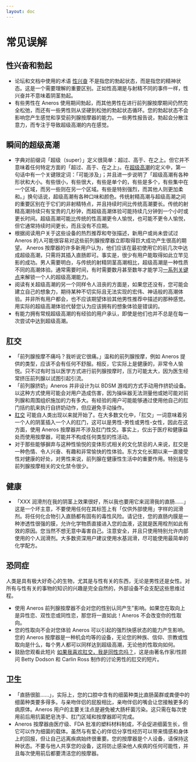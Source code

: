 ```yaml
---
layout: doc
---
```

# 常见误解

## 性兴奋和勃起[​](#性兴奋和勃起 "性兴奋和勃起的直接链接")

+   论坛和文档中使用的术语 [性兴奋](/prostate/appendix/词汇表 "wikilink") 不是指您的勃起状态，而是指您的精神状态。这是一个需要理解的重要区别。正如性高潮是与射精不同的事件一样，性兴奋并不意味着阴茎勃起。
+   有些男性在 Aneros 使用期间勃起，而其他男性在进行前列腺按摩期间仍然完全松弛，而还有一些男性则从坚硬到松弛的勃起状态循环。您的勃起状态不会影响您产生感觉和享受前列腺按摩器的能力。一些男性报告说，勃起会分散注意力，而专注于导致超级高潮的内在感觉。

## 瞬间的超级高潮[​](#瞬间的超级高潮 "瞬间的超级高潮的直接链接")

+   字典对前缀词「超级（super）」定义很简单：超过、高于、在之上。但它并不意味着任何特定方面的「超过、高于、在之上」。在[超级高潮](/prostate/appendix/The_Super-O#What_is_the_Super-O? "wikilink")的定义中，第一句话中有一个关键限定词：「可能涉及」；并且进一步说明了「超级高潮有各种形状和大小。有些很小，有些很大，有些是单个的，有些是多个，有些集中在一个区域，而另一些则在另一个区域。有些是特别强烈，而其他人则更加柔和。」换句话说，超级高潮有各种口味和颜色。传统射精高潮与超级高潮之间的重要区别在于它们的非射精特点，并且持续时间比传统高潮要长。传统的射精高潮持续只有宝贵的几秒钟，而超级高潮体验可能持续几分钟到一个小时或更长时间。超级高潮可能比传统的性高潮更令人愉悦，也可能不更令人愉悦，但它通常持续时间更长，而且没有不应期。
+   根据阅读用户关于这些设备的热烈推荐和夸张描述，新用户或尚未尝试过 Aneros 的人可能很容易对这些前列腺按摩器立即取得巨大成功产生很高的期望。 Aneros 按摩器的许多新用户认为，他们应该在最初使用它的前几次中达成超级高潮，只需将其插入直肠即可。事实是，很少有用户能取得如此立竿见影的成功。男人需要明白，与传统的射精阴茎高潮相比，超级高潮是一种性质不同的高潮体验。通常需要时间，有时需要数月甚至数年才能学习[一系列关键点](/prostate/appendix/入门#%E5%90%8E%E9%97%A8%E7%9A%84%E9%92%A5%E5%8C%99 "wikilink")来解锁一个人的超级高潮能力。
+   阅读有关超级高潮的另一个同样令人沮丧的方面是，如果您还没有，您可能会建立自己的想象力，期待某种不切实际且无法实现的宏伟、神话般的高潮体验。并非所有用户都会，也不应该期望体验其他男性推荐中描述的那种感觉。用实际的超级高潮体验代替您认为应该拥有的想象体验是错误的。
+   有能力拥有常规超级高潮的有经验的用户承认，即使是他们也并不总是在每一次尝试中达到超级高潮。

## 肛交[​](#肛交 "肛交的直接链接")

+   「前列腺按摩不痛吗？我听说它很痛。」温和的前列腺按摩，例如 Aneros 提供的类型，应该不会有任何不舒服。相反，它实际上是健康的，非常令人愉悦。只不过有时当以医学方式进行前列腺按摩时，压力可能太大，因为医生经常挤压前列腺以试图引起引流。
+   「前列腺挤奶」Aneros 并非设计为以 BDSM 游戏的方式手动用作挤奶设备。以这种方式使用可能会对用户造成伤害，因为操纵器无法测量他或她可能对前列腺和周围组织施加的力有多大。有经验的用户可能能够通过使用他自己的肛门括约肌来执行自挤奶动作，但应避免手动操作。
+   [肛交](http://en.wikipedia.org/wiki/Anal_sex) 可能自人类出现以来就开始了。在大多数文化中，「肛交」一词意味着另一个人的阴茎插入一个人的肛门，这可以是男性-男性或男性-女性，因此在这方面，使用 Aneros 按摩器并不涉及肛门性交。事实上，仅出于医疗和健康益处而使用按摩器，可能并不构成任何类型的性活动。
+   对于那些能够摒弃与这种性愉悦的变体形式相关的文化禁忌的人来说，肛交是一种色情、令人兴奋、有趣和非常愉快的性体验。东方文化长期以来一直接受性对健康的好处，对男性来说，前列腺在健康性生活中的重要作用。特别是与前列腺按摩相关的文化禁令很少。

## 健康[​](#健康 "健康的直接链接")

+   「XXX 润滑剂在我的阴茎上效果很好，所以我也要用它来润滑我的直肠……」这是一个坏主意，不要使用任何在其标签上有「仅供外部使用」字样的润滑剂。将任何化合物引入直肠都有固有的毒性风险。请记住，您的直肠内膜是一种渗透性很强的膜，允许化学物质直接进入您的血液，这就是医用栓剂如此有效的原因。您当然不想无意中毒害自己。注意安全，并且只使用特别允许内部使用的个人润滑剂。大多数资深用户建议使用水基润滑，尽可能使用最简单的化学配方。

## 恐同症[​](#恐同症 "恐同症的直接链接")

人类是具有极大好奇心的生物，尤其是与性有关的东西，无论是男性还是女性。对所有与性有关的事物的知识的兴趣是完全自然的，外部设备不会支配这些思维过程。

+   使用 Aneros 前列腺按摩器不会对您的性别认同产生"影响。如果您在取向上是异性恋、双性恋或同性恋，那您将一直如此！Aneros 不会改变你的性取向。
+   您的性取向不会对您体验 Aneros 可以引起的强烈快感状态的能力产生影响。您的 Aneros 按摩器是一种机会均等的设备，无论您的种族、信仰、宗教或性取向是什么，每个男人都可以同样达到超级高潮，无论他的性取向如何。
+   鼓励您观看此短片 [如果我喜欢肛交，我是同性恋吗？](https://www.youtube.com/watch?v=uK2dcOE3n4w)，这是由著名作家/性顾问 Betty Dodson 和 Carlin Ross 制作的讨论男性的肛交的短片。

## 卫生[​](#卫生 "卫生的直接链接")

+   「直肠很脏……」，实际上，您的口腔中含有的细菌种类比直肠菌群或粪便中的细菌种类要多得多。与亲吻伴侣的屁股相比，亲吻伴侣的嘴会让您接触更多的病原体。Aneros 用户的主要关注点是避免被大肠杆菌污染。这只需在每次使用前后用抗菌肥皂洗手、肛门区域和按摩器即可完成。
+   Aneros 按摩器由医疗级、FDA 批准的塑料材料制成，不会促进细菌生长，但它可以作为细菌的载体。虽然与有爱心的伴侣分享性经历可以带来情感和身体上的回报，但让自己远离疾病始终很重要。您的按摩器是个人设备，请保持这种状态。不要与他人共享您的设备，这将防止感染他人疾病的任何可能性，并且每次使用前后都要清洁您的按摩器。